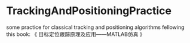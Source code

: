 # TrackingAndPositioningPractice
some practice for classical tracking and positioning algorithms
fellowing this book: 《 目标定位跟踪原理及应用——MATLAB仿真 》
